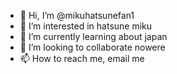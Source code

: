- 👋 Hi, I’m @mikuhatsunefan1
- 👀 I’m interested in hatsune miku
- 🌱 I’m currently learning about japan
- 💞️ I’m looking to collaborate nowere
- 📫 How to reach me, email me

<!---
mikuhatsunefan1/mikuhatsunefan1 is a ✨ special ✨ repository because its `README.md` (this file) appears on your GitHub profile.
You can click the Preview link to take a look at your changes.
--->
